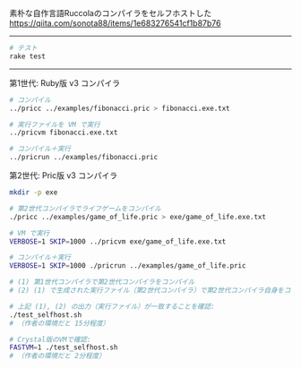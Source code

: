 素朴な自作言語Ruccolaのコンパイラをセルフホストした  
https://qiita.com/sonota88/items/1e683276541cf1b87b76

---

```sh
# テスト
rake test
```

---

第1世代: Ruby版 v3 コンパイラ

```sh
# コンパイル
../pricc ../examples/fibonacci.pric > fibonacci.exe.txt

# 実行ファイルを VM で実行
../pricvm fibonacci.exe.txt

# コンパイル＋実行
../pricrun ../examples/fibonacci.pric
```

第2世代: Pric版 v3 コンパイラ

```sh
mkdir -p exe

# 第2世代コンパイラでライフゲームをコンパイル
./pricc ../examples/game_of_life.pric > exe/game_of_life.exe.txt

# VM で実行
VERBOSE=1 SKIP=1000 ../pricvm exe/game_of_life.exe.txt

# コンパイル＋実行
VERBOSE=1 SKIP=1000 ./pricrun ../examples/game_of_life.pric
```

```sh
# (1) 第1世代コンパイラで第2世代コンパイラをコンパイル
# (2) (1) で生成された実行ファイル（第2世代コンパイラ）で第2世代コンパイラ自身をコンパイル

# 上記 (1), (2) の出力（実行ファイル）が一致することを確認:
./test_selfhost.sh
# （作者の環境だと 15分程度）

# Crystal版のVMで確認:
FASTVM=1 ./test_selfhost.sh
# （作者の環境だと 2分程度）
```
